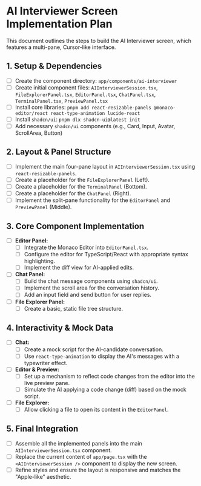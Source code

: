 # AI Interviewer Screen Implementation Plan

This document outlines the steps to build the AI Interviewer screen, which features a multi-pane, Cursor-like interface.

## 1. Setup & Dependencies

-   [ ] Create the component directory: `app/components/ai-interviewer`
-   [ ] Create initial component files: `AIInterviewerSession.tsx`, `FileExplorerPanel.tsx`, `EditorPanel.tsx`, `ChatPanel.tsx`, `TerminalPanel.tsx`, `PreviewPanel.tsx`
-   [ ] Install core libraries: `pnpm add react-resizable-panels @monaco-editor/react react-type-animation lucide-react`
-   [ ] Install `shadcn/ui`: `pnpm dlx shadcn-ui@latest init`
-   [ ] Add necessary `shadcn/ui` components (e.g., Card, Input, Avatar, ScrollArea, Button)

## 2. Layout & Panel Structure

-   [ ] Implement the main four-pane layout in `AIInterviewerSession.tsx` using `react-resizable-panels`.
-   [ ] Create a placeholder for the `FileExplorerPanel` (Left).
-   [ ] Create a placeholder for the `TerminalPanel` (Bottom).
-   [ ] Create a placeholder for the `ChatPanel` (Right).
-   [ ] Implement the split-pane functionality for the `EditorPanel` and `PreviewPanel` (Middle).

## 3. Core Component Implementation

-   [ ] **Editor Panel:**
    -   [ ] Integrate the Monaco Editor into `EditorPanel.tsx`.
    -   [ ] Configure the editor for TypeScript/React with appropriate syntax highlighting.
    -   [ ] Implement the diff view for AI-applied edits.
-   [ ] **Chat Panel:**
    -   [ ] Build the chat message components using `shadcn/ui`.
    -   [ ] Implement the scroll area for the conversation history.
    -   [ ] Add an input field and send button for user replies.
-   [ ] **File Explorer Panel:**
    -   [ ] Create a basic, static file tree structure.

## 4. Interactivity & Mock Data

-   [ ] **Chat:**
    -   [ ] Create a mock script for the AI-candidate conversation.
    -   [ ] Use `react-type-animation` to display the AI's messages with a typewriter effect.
-   [ ] **Editor & Preview:**
    -   [ ] Set up a mechanism to reflect code changes from the editor into the live preview pane.
    -   [ ] Simulate the AI applying a code change (diff) based on the mock script.
-   [ ] **File Explorer:**
    -   [ ] Allow clicking a file to open its content in the `EditorPanel`.

## 5. Final Integration

-   [ ] Assemble all the implemented panels into the main `AIInterviewerSession.tsx` component.
-   [ ] Replace the current content of `app/page.tsx` with the `<AIInterviewerSession />` component to display the new screen.
-   [ ] Refine styles and ensure the layout is responsive and matches the "Apple-like" aesthetic.
